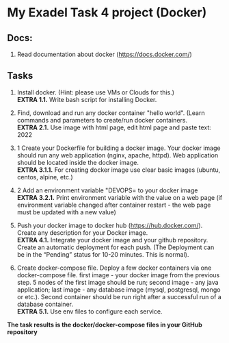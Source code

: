 My Exadel Task 4 project (Docker)
======================================================

Docs:
------------------
1. Read documentation about docker (https://docs.docker.com/)

Tasks
---------------

1. Install docker. (Hint: please use VMs or Clouds  for this.)  
**EXTRA 1.1.** Write bash script for installing Docker.  

2. Find, download and run any docker container "hello world". (Learn commands and parameters to create/run docker containers.  
**EXTRA 2.1.** Use image with html page, edit html page and paste text: <Username> 2022

3. 1 Create your Dockerfile for building a docker image. Your docker image should run any web application (nginx, apache, httpd). Web application should be located inside the docker image.  
**EXTRA 3.1.1.** For creating docker image use clear basic images (ubuntu, centos, alpine, etc.)  


3. 2 Add an environment variable "DEVOPS=<username> to your docker image  
**EXTRA 3.2.1.** Print environment variable with the value on a web page (if environment variable changed after container restart - the web page must be updated with a new value)


4. Push your docker image to docker hub (https://hub.docker.com/). Create any description for your Docker image.  
   **EXTRA 4.1.** Integrate your docker image and your github repository. Create an automatic deployment for each push. (The Deployment can be in the “Pending” status for 10-20 minutes. This is normal).


5.  Create docker-compose file. Deploy a few docker containers via one docker-compose file.
    first image - your docker image from the previous step. 5 nodes of the first image should be run;
    second image - any java application;
    last image - any database image (mysql, postgresql, mongo or etc.).
    Second container should be run right after a successful run of a database container.  
    **EXTRA 5.1.** Use env files to configure each service.


**The task results is the docker/docker-compose files in your GitHub repository**

